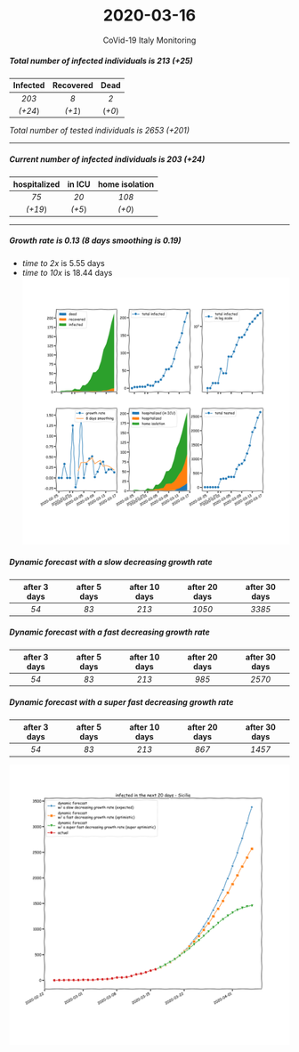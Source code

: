 <div align='center'>

# 2020-03-16
CoVid-19 Italy Monitoring
</div>

##### Total number of infected individuals is 213 (+25)
Infected | Recovered | Dead
:---: | :---: | :---:
*203* | *8* | *2*
*(+24*) | *(+1*) | (*+0*)

*Total number of tested individuals is 2653 (+201)*
***
##### Current number of infected individuals is 203 (+24)
hospitalized | in ICU | home isolation
:---: | :---: | :---:
*75* |*20* |*108*
*(+19*) |*(+5*) |*(+0*)
***
##### Growth rate is 0.13 (8 days smoothing is 0.19)
- *time to 2x* is 5.55 days
- *time to 10x* is 18.44 days
![stats][stats]

##### Dynamic forecast with a slow decreasing growth rate
after 3 days | after 5 days | after 10 days | after 20 days | after 30 days
:---: | :---: | :---: | :---: | :---:
*54* |*83* |*213* |*1050* |*3385*
##### Dynamic forecast with a fast decreasing growth rate
after 3 days | after 5 days | after 10 days | after 20 days | after 30 days
:---: | :---: | :---: | :---: | :---:
*54* |*83* |*213* |*985* |*2570*
##### Dynamic forecast with a super fast decreasing growth rate
after 3 days | after 5 days | after 10 days | after 20 days | after 30 days
:---: | :---: | :---: | :---: | :---:
*54* |*83* |*213* |*867* |*1457*


![dynamic_forecast][dynamic_forecast]

[stats]: stats_Sicilia.png
[dynamic_forecast]: dynamic_forecast_Sicilia.png
